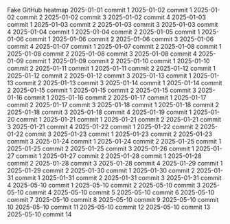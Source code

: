 Fake GitHub heatmap
2025-01-01 commit 1
2025-01-02 commit 1
2025-01-02 commit 2
2025-01-02 commit 3
2025-01-02 commit 4
2025-01-03 commit 1
2025-01-03 commit 2
2025-01-03 commit 3
2025-01-03 commit 4
2025-01-04 commit 1
2025-01-04 commit 2
2025-01-05 commit 1
2025-01-06 commit 1
2025-01-06 commit 2
2025-01-06 commit 3
2025-01-06 commit 4
2025-01-07 commit 1
2025-01-07 commit 2
2025-01-08 commit 1
2025-01-08 commit 2
2025-01-08 commit 3
2025-01-08 commit 4
2025-01-09 commit 1
2025-01-09 commit 2
2025-01-10 commit 1
2025-01-10 commit 2
2025-01-11 commit 1
2025-01-11 commit 2
2025-01-12 commit 1
2025-01-12 commit 2
2025-01-12 commit 3
2025-01-13 commit 1
2025-01-13 commit 2
2025-01-13 commit 3
2025-01-14 commit 1
2025-01-14 commit 2
2025-01-15 commit 1
2025-01-15 commit 2
2025-01-15 commit 3
2025-01-16 commit 1
2025-01-16 commit 2
2025-01-17 commit 1
2025-01-17 commit 2
2025-01-17 commit 3
2025-01-18 commit 1
2025-01-18 commit 2
2025-01-18 commit 3
2025-01-18 commit 4
2025-01-19 commit 1
2025-01-20 commit 1
2025-01-21 commit 1
2025-01-21 commit 2
2025-01-21 commit 3
2025-01-21 commit 4
2025-01-22 commit 1
2025-01-22 commit 2
2025-01-22 commit 3
2025-01-23 commit 1
2025-01-23 commit 2
2025-01-23 commit 3
2025-01-24 commit 1
2025-01-24 commit 2
2025-01-25 commit 1
2025-01-25 commit 2
2025-01-25 commit 3
2025-01-26 commit 1
2025-01-27 commit 1
2025-01-27 commit 2
2025-01-28 commit 1
2025-01-28 commit 2
2025-01-28 commit 3
2025-01-28 commit 4
2025-01-29 commit 1
2025-01-29 commit 2
2025-01-30 commit 1
2025-01-30 commit 2
2025-01-31 commit 1
2025-01-31 commit 2
2025-01-31 commit 3
2025-01-31 commit 4
2025-05-10 commit 1
2025-05-10 commit 2
2025-05-10 commit 3
2025-05-10 commit 4
2025-05-10 commit 5
2025-05-10 commit 6
2025-05-10 commit 7
2025-05-10 commit 8
2025-05-10 commit 9
2025-05-10 commit 10
2025-05-10 commit 11
2025-05-10 commit 12
2025-05-10 commit 13
2025-05-10 commit 14
